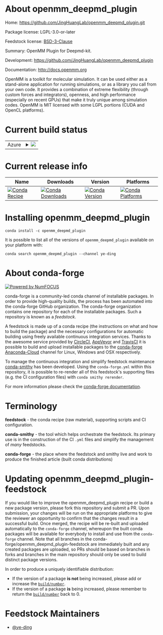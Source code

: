 About openmm_deepmd_plugin
==========================

Home: https://github.com/JingHuangLab/openmm_deepmd_plugin.git

Package license: LGPL-3.0-or-later

Feedstock license: [BSD-3-Clause](https://github.com/dingye18/openmm_deepmd_plugin-feedstock/blob/master/LICENSE.txt)

Summary: OpenMM Plugin for Deepmd-kit.

Development: https://github.com/JingHuangLab/openmm_deepmd_plugin

Documentation: http://docs.openmm.org

OpenMM is a toolkit for molecular simulation. It can be used either as a
stand-alone application for running simulations, or as a library you call
from your own code. It provides a combination of extreme flexibility
(through custom forces and integrators), openness, and high performance
(especially on recent GPUs) that make it truly unique among simulation
codes. OpenMM is MIT licensed with some LGPL portions (CUDA and OpenCL
platforms).


Current build status
====================


<table>
    
  <tr>
    <td>Azure</td>
    <td>
      <details>
        <summary>
          <a href="https://dev.azure.com/conda-forge/feedstock-builds/_build/latest?definitionId=&branchName=master">
            <img src="https://dev.azure.com/conda-forge/feedstock-builds/_apis/build/status/openmm_deepmd_plugin-feedstock?branchName=master">
          </a>
        </summary>
        <table>
          <thead><tr><th>Variant</th><th>Status</th></tr></thead>
          <tbody><tr>
              <td>linux_64_python3.7.</td>
              <td>
                <a href="https://dev.azure.com/conda-forge/feedstock-builds/_build/latest?definitionId=&branchName=master">
                  <img src="https://dev.azure.com/conda-forge/feedstock-builds/_apis/build/status/openmm_deepmd_plugin-feedstock?branchName=master&jobName=linux&configuration=linux_64_python3.7._" alt="variant">
                </a>
              </td>
            </tr><tr>
              <td>linux_64_python3.8.</td>
              <td>
                <a href="https://dev.azure.com/conda-forge/feedstock-builds/_build/latest?definitionId=&branchName=master">
                  <img src="https://dev.azure.com/conda-forge/feedstock-builds/_apis/build/status/openmm_deepmd_plugin-feedstock?branchName=master&jobName=linux&configuration=linux_64_python3.8._" alt="variant">
                </a>
              </td>
            </tr><tr>
              <td>linux_64_python3.9.</td>
              <td>
                <a href="https://dev.azure.com/conda-forge/feedstock-builds/_build/latest?definitionId=&branchName=master">
                  <img src="https://dev.azure.com/conda-forge/feedstock-builds/_apis/build/status/openmm_deepmd_plugin-feedstock?branchName=master&jobName=linux&configuration=linux_64_python3.9._" alt="variant">
                </a>
              </td>
            </tr>
          </tbody>
        </table>
      </details>
    </td>
  </tr>
</table>

Current release info
====================

| Name | Downloads | Version | Platforms |
| --- | --- | --- | --- |
| [![Conda Recipe](https://img.shields.io/badge/recipe-openmm_deepmd_plugin-green.svg)](https://anaconda.org/ye-ding/openmm_deepmd_plugin) | [![Conda Downloads](https://img.shields.io/conda/dn/ye-ding/openmm_deepmd_plugin.svg)](https://anaconda.org/ye-ding/openmm_deepmd_plugin) | [![Conda Version](https://img.shields.io/conda/vn/ye-ding/openmm_deepmd_plugin.svg)](https://anaconda.org/ye-ding/openmm_deepmd_plugin) | [![Conda Platforms](https://img.shields.io/conda/pn/ye-ding/openmm_deepmd_plugin.svg)](https://anaconda.org/ye-ding/openmm_deepmd_plugin) |

Installing openmm_deepmd_plugin
===============================

```
conda install -c openmm_deepmd_plugin
```

It is possible to list all of the versions of `openmm_deepmd_plugin` available on your platform with:

```
conda search openmm_deepmd_plugin --channel ye-ding
```


About conda-forge
=================

[![Powered by NumFOCUS](https://img.shields.io/badge/powered%20by-NumFOCUS-orange.svg?style=flat&colorA=E1523D&colorB=007D8A)](http://numfocus.org)

conda-forge is a community-led conda channel of installable packages.
In order to provide high-quality builds, the process has been automated into the
conda-forge GitHub organization. The conda-forge organization contains one repository
for each of the installable packages. Such a repository is known as a *feedstock*.

A feedstock is made up of a conda recipe (the instructions on what and how to build
the package) and the necessary configurations for automatic building using freely
available continuous integration services. Thanks to the awesome service provided by
[CircleCI](https://circleci.com/), [AppVeyor](https://www.appveyor.com/)
and [TravisCI](https://travis-ci.com/) it is possible to build and upload installable
packages to the [conda-forge](https://anaconda.org/conda-forge)
[Anaconda-Cloud](https://anaconda.org/) channel for Linux, Windows and OSX respectively.

To manage the continuous integration and simplify feedstock maintenance
[conda-smithy](https://github.com/conda-forge/conda-smithy) has been developed.
Using the ``conda-forge.yml`` within this repository, it is possible to re-render all of
this feedstock's supporting files (e.g. the CI configuration files) with ``conda smithy rerender``.

For more information please check the [conda-forge documentation](https://conda-forge.org/docs/).

Terminology
===========

**feedstock** - the conda recipe (raw material), supporting scripts and CI configuration.

**conda-smithy** - the tool which helps orchestrate the feedstock.
                   Its primary use is in the construction of the CI ``.yml`` files
                   and simplify the management of *many* feedstocks.

**conda-forge** - the place where the feedstock and smithy live and work to
                  produce the finished article (built conda distributions)


Updating openmm_deepmd_plugin-feedstock
=======================================

If you would like to improve the openmm_deepmd_plugin recipe or build a new
package version, please fork this repository and submit a PR. Upon submission,
your changes will be run on the appropriate platforms to give the reviewer an
opportunity to confirm that the changes result in a successful build. Once
merged, the recipe will be re-built and uploaded automatically to the
`conda-forge` channel, whereupon the built conda packages will be available for
everybody to install and use from the `conda-forge` channel.
Note that all branches in the conda-forge/openmm_deepmd_plugin-feedstock are
immediately built and any created packages are uploaded, so PRs should be based
on branches in forks and branches in the main repository should only be used to
build distinct package versions.

In order to produce a uniquely identifiable distribution:
 * If the version of a package **is not** being increased, please add or increase
   the [``build/number``](https://docs.conda.io/projects/conda-build/en/latest/resources/define-metadata.html#build-number-and-string).
 * If the version of a package **is** being increased, please remember to return
   the [``build/number``](https://docs.conda.io/projects/conda-build/en/latest/resources/define-metadata.html#build-number-and-string)
   back to 0.

Feedstock Maintainers
=====================

* [@ye-ding](https://github.com/dingye18/)

